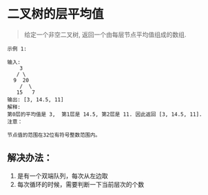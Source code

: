 # 二叉树的层平均值
> 给定一个非空二叉树, 返回一个由每层节点平均值组成的数组.

```
示例 1:

输入:
    3
   / \
  9  20
    /  \
   15   7
输出: [3, 14.5, 11]
解释:
第0层的平均值是 3,  第1层是 14.5, 第2层是 11. 因此返回 [3, 14.5, 11].
注意：

节点值的范围在32位有符号整数范围内。

```

## 解决办法：
1. 是有一个双端队列，每次从左边取
2. 每次循环的时候，需要判断一下当前层次的个数


